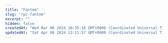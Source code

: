 ```yaml
---
title: "Fantom"
slug: "rpc-fantom"
excerpt: ""
hidden: false
createdAt: "Wed Mar 06 2024 10:35:18 GMT+0000 (Coordinated Universal Time)"
updatedAt: "Sat Apr 06 2024 12:11:57 GMT+0000 (Coordinated Universal Time)"
---
```

